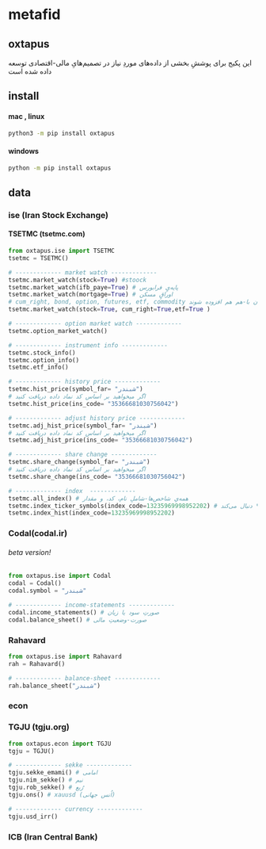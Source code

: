 # metafid
## oxtapus
این پکیج برای پوششِ بخشی از داده‌های موردِ نیاز در تصمیم‌هایِ مالی-اقتصادی توسعه داده شده است
## install 
#### mac , linux
```bash
python3 -m pip install oxtapus
```
#### windows
```bash
python -m pip install oxtapus
```

## data

### ise (Iran Stock Exchange)
#### TSETMC (tsetmc.com)
```python
from oxtapus.ise import TSETMC
tsetmc = TSETMC()

# ------------- market watch -------------
tsetmc.market_watch(stock=True) #stoock
tsetmc.market_watch(ifb_paye=True) # پایه‌یٍ فرابورس
tsetmc.market_watch(mortgage=True) # اوراقٍ مسکن
# cum_right, bond, option, futures, etf, commodity دیگر پارامترها شامل اینها است که می‌توان با-هم هم افزوده شوند 
tsetmc.market_watch(stock=True, cum_right=True,etf=True )

# ------------- option market watch -------------
tsetmc.option_market_watch()

# ------------- instrument info -------------
tsetmc.stock_info()
tsetmc.option_info()
tsetmc.etf_info()

# ------------- history price -------------
tsetmc.hist_price(symbol_far= "شبندر") 
# اگر میخواهید بر اساس کد نماد داده دریافت کنید
tsetmc.hist_price(ins_code= "35366681030756042") 

# ------------- adjust history price -------------
tsetmc.adj_hist_price(symbol_far= "شبندر") 
# اگر میخواهید بر اساس کد نماد داده دریافت کنید
tsetmc.adj_hist_price(ins_code= "35366681030756042") 

# ------------- share change -------------
tsetmc.share_change(symbol_far= "شبندر") 
# اگر میخواهید بر اساس کد نماد داده دریافت کنید
tsetmc.share_change(ins_code= "35366681030756042") 

# ------------- index  -------------
tsetmc.all_index() # همه‌یِ شاخص‌ها-شاملِ نام، کد، و مقدار
tsetmc.index_ticker_symbols(index_code=13235969998952202) # نمادهایی که شاخصِ *** دنبال می‌کند
tsetmc.index_hist(index_code=13235969998952202)

```
### Codal(codal.ir)
###### beta version!
```python
from oxtapus.ise import Codal
codal = Codal()
codal.symbol = "شبندر"

# ------------- income-statements -------------
codal.income_statements() # صورتِ سود یا زیان
codal.balance_sheet() # صورت-وضعیتِ مالی
```

### Rahavard
```python
from oxtapus.ise import Rahavard
rah = Rahavard()

# ------------- balance-sheet -------------
rah.balance_sheet("شبندر")

```
### econ 
### TGJU (tgju.org)
```python
from oxtapus.econ import TGJU
tgju = TGJU()

# ------------- sekke -------------
tgju.sekke_emami() # امامی
tgju.nim_sekke() # نیم
tgju.rob_sekke() # رُبع
tgju.ons() # xauusd (اُنس جهانی)

# ------------- currency -------------
tgju.usd_irr()
```
### ICB (Iran Central Bank)